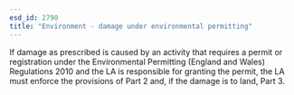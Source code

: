 ```yaml
---
esd_id: 2790
title: "Environment - damage under environmental permitting"
---
```


If damage as prescribed is caused by an activity that requires a permit or registration under the Environmental Permitting (England and Wales) Regulations 2010 and the LA is responsible for granting the permit, the LA must enforce the provisions of Part 2 and, if the damage is to land, Part 3.

